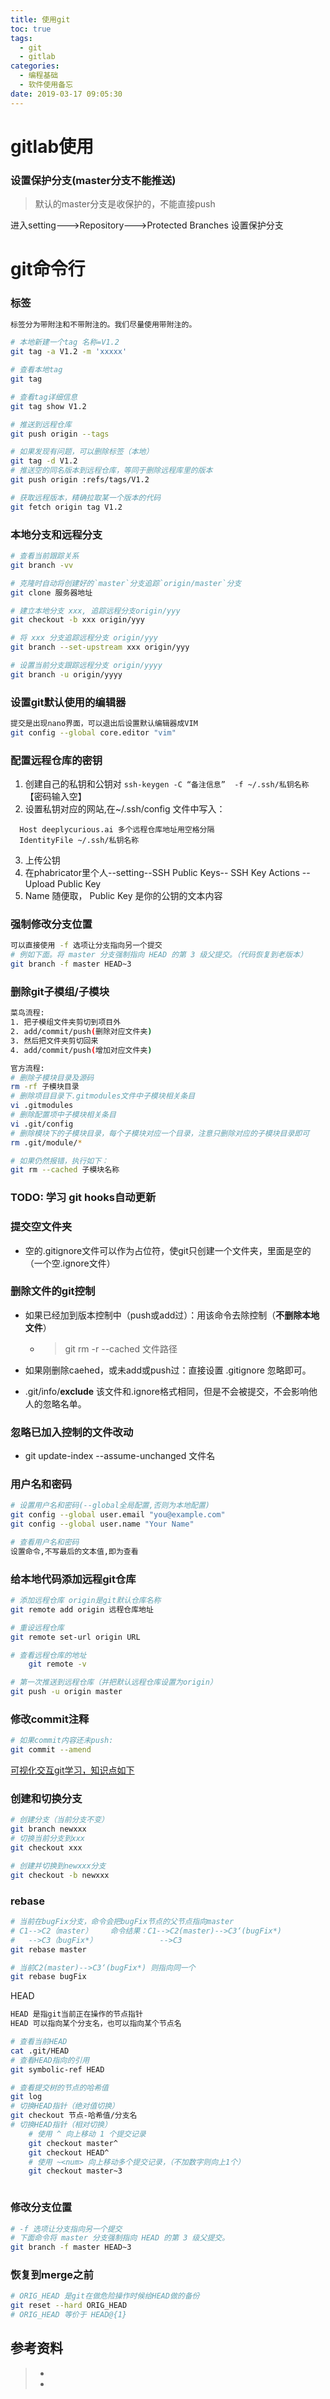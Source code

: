 ```yaml
---
title: 使用git
toc: true
tags:
  - git
  - gitlab
categories:
  - 编程基础
  - 软件使用备忘
date: 2019-03-17 09:05:30
---
```




# gitlab使用

### 设置保护分支(master分支不能推送)

> 默认的master分支是收保护的，不能直接push

进入setting--->Repository--->Protected Branches   设置保护分支



# git命令行

### 标签

```bash
标签分为带附注和不带附注的。我们尽量使用带附注的。

# 本地新建一个tag 名称=V1.2
git tag -a V1.2 -m 'xxxxx'

# 查看本地tag
git tag

# 查看tag详细信息
git tag show V1.2

# 推送到远程仓库
git push origin --tags

# 如果发现有问题，可以删除标签（本地）
git tag -d V1.2
# 推送空的同名版本到远程仓库，等同于删除远程库里的版本
git push origin :refs/tags/V1.2

# 获取远程版本，精确拉取某一个版本的代码
git fetch origin tag V1.2
```



### 本地分支和远程分支

```bash
# 查看当前跟踪关系
git branch -vv

# 克隆时自动将创建好的`master`分支追踪`origin/master`分支
git clone 服务器地址

# 建立本地分支 xxx, 追踪远程分支origin/yyy
git checkout -b xxx origin/yyy

# 将 xxx 分支追踪远程分支 origin/yyy
git branch --set-upstream xxx origin/yyy

# 设置当前分支跟踪远程分支 origin/yyyy
git branch -u origin/yyyy
```



### 设置git默认使用的编辑器

```bash
提交是出现nano界面，可以退出后设置默认编辑器成VIM
git config --global core.editor "vim"
```

### 配置远程仓库的密钥

1. 创建自己的私钥和公钥对
   ``` ssh-keygen -C “备注信息”  -f ~/.ssh/私钥名称 ```       【密码输入空】
2. 设置私钥对应的网站,在~/.ssh/config 文件中写入：

```
  Host deeplycurious.ai 多个远程仓库地址用空格分隔
  IdentityFile ~/.ssh/私钥名称
```

3. 上传公钥
4. 在phabricator里个人--setting--SSH Public Keys-- SSH Key Actions -- Upload Public Key
5. Name 随便取， Public Key 是你的公钥的文本内容

### 强制修改分支位置

```bash
可以直接使用 -f 选项让分支指向另一个提交
# 例如下面。将 master 分支强制指向 HEAD 的第 3 级父提交。（代码恢复到老版本）
git branch -f master HEAD~3
```

### 删除git子模组/子模块

```bash
菜鸟流程:
1. 把子模组文件夹剪切到项目外
2. add/commit/push(删除对应文件夹)
3. 然后把文件夹剪切回来
4. add/commit/push(增加对应文件夹)

官方流程:
# 删除子模块目录及源码
rm -rf 子模块目录 
# 删除项目目录下.gitmodules文件中子模块相关条目
vi .gitmodules 
# 删除配置项中子模块相关条目
vi .git/config 
# 删除模块下的子模块目录，每个子模块对应一个目录，注意只删除对应的子模块目录即可
rm .git/module/* 

# 如果仍然报错，执行如下：
git rm --cached 子模块名称
```



### TODO: 学习  git hooks自动更新

### 提交空文件夹

- 空的.gitignore文件可以作为占位符，使git只创建一个文件夹，里面是空的（一个空.ignore文件）



### 删除文件的git控制

- 如果已经加到版本控制中（push或add过）：用该命令去除控制（**不删除本地文件**）

  - > git  rm  -r  --cached   文件路径

- 如果刚删除caehed，或未add或push过：直接设置  .gitignore 忽略即可。

- .git/info/**exclude** 该文件和.ignore格式相同，但是不会被提交，不会影响他人的忽略名单。



### 忽略已加入控制的文件改动

- git update-index --assume-unchanged 文件名

### 用户名和密码

```bash
# 设置用户名和密码(--global全局配置,否则为本地配置)
git config --global user.email "you@example.com"
git config --global user.name "Your Name"

# 查看用户名和密码
设置命令,不写最后的文本值,即为查看
```

### 给本地代码添加远程git仓库

```bash
# 添加远程仓库 origin是git默认仓库名称
git remote add origin 远程仓库地址

# 重设远程仓库
git remote set-url origin URL

# 查看远程仓库的地址
    git remote -v

# 第一次推送到远程仓库（并把默认远程仓库设置为origin）
git push -u origin master
```

### 修改commit注释

```bash
# 如果commit内容还未push:
git commit --amend
```







[可视化交互git学习，知识点如下](https://learngitbranching.js.org/?demo)

### 创建和切换分支

```bash
# 创建分支（当前分支不变）
git branch newxxx
# 切换当前分支到xxx
git checkout xxx

# 创建并切换到newxxx分支
git checkout -b newxxx
```



### rebase

```bash
# 当前在bugFix分支，命令会把bugFix节点的父节点指向master
# C1-->C2（master）    命令结果：C1-->C2(master)-->C3‘(bugFix*)
#   -->C3（bugFix*）              -->C3
git rebase master

# 当前C2(master)-->C3‘(bugFix*) 则指向同一个
git rebase bugFix
```

HEAD

```bash
HEAD 是指git当前正在操作的节点指针
HEAD 可以指向某个分支名，也可以指向某个节点名

# 查看当前HEAD 
cat .git/HEAD
# 查看HEAD指向的引用
git symbolic-ref HEAD

# 查看提交树的节点的哈希值
git log
# 切换HEAD指针（绝对值切换）
git checkout 节点-哈希值/分支名
# 切换HEAD指针（相对切换）
    # 使用 ^ 向上移动 1 个提交记录
	git checkout master^
	git checkout HEAD^
	# 使用 ~<num> 向上移动多个提交记录，（不加数字则向上1个）
	git checkout master~3



```

### 修改分支位置

```bash
# -f 选项让分支指向另一个提交
# 下面命令将 master 分支强制指向 HEAD 的第 3 级父提交。
git branch -f master HEAD~3


```

### 恢复到merge之前

```bash
# ORIG_HEAD 是git在做危险操作时候给HEAD做的备份
git reset --hard ORIG_HEAD
# ORIG_HEAD 等价于 HEAD@{1}  
```





## 参考资料

> - []()
> - []()
